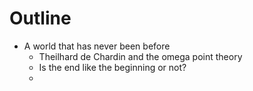 # Outline

* A world that has never been before
  * Theilhard de Chardin and the omega point theory
  * Is the end like the beginning or not?
  * 



